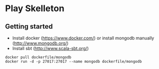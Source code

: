 Play Skelleton
=============
Getting started
--------------
* Install docker (https://www.docker.com/) or install mongodb manually (http://www.mongodb.org/)
* Install sbt (http://www.scala-sbt.org/)

```
docker pull dockerfile/mongodb
docker run -d -p 27017:27017 --name mongodb dockerfile/mongodb
```
